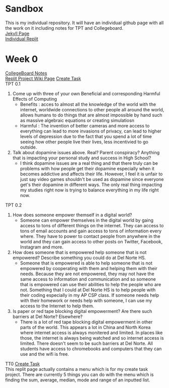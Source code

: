 # Sandbox
This is my individual repository. It will have an individual github page with all the work on it including notes for TPT and Collegeboard.   
[Jekyll Page](https://fierceexplorer.github.io/Sandbox/)     
[Individual Replit](https://replit.com/@EthanGuo6/Sandbox#main.py)      
# Week 0 
[CollegeBoard Notes](https://github.com/FierceExplorer/Sandbox/wiki/CollegeBoard-Notes)     
[Replit Project Wiki Page](https://github.com/FierceExplorer/Sandbox/wiki/Replit-Project)
[Create Task](https://replit.com/@EthanGuo6/Create-Task-Project)  
TPT 0.1   
1. Come up with three of your own Beneficial and corresponding Harmful Effects of Computing
   * Benefits : acces to almost all the knowledge of the world with the internet, worldwide connections to other people all around the world, allows humans to do things that are almost impossible by hand such as massive algebraic equations or creating simulatiosn 
   * Harmful : The invention of better cameras and more access to everything can lead to more invasions of privacy, can lead to higher levels of depression due to the fact that you spend a lot of time seeing how other people live their lives, less incentivied to go outside. 
2. Talk about dopamine issues above. Real? Parent conspiracy? Anything that is impacting your personal study and success in High School?
   * I think dopamine issues are a real thing and that there truly can be problems with how people get their dopamine especially when it becomes addictive and affects their life. However, I feel it is unfair to just say video games shouldn't be used as dopamine since everyone get's their dopamine in different ways. The only real thing impacting my studies right now is trying to balance everything in my life right now.     


TPT 0.2 
1. How does someone empower themself in a digital world?
   * Someone can empower themselves in the digital world by gaing access to tons of different things on the internet. They can access to tons of email accounts and gain access to tons of information every where. They have to power to contact people from anywhere in the world and they can gain access to other posts on Twitter, Facebook, Instagram and more. 
2. How does someone that is empowered help someone that is not empowered? Describe something you could do at Del Norte HS.
   * Someone that is empowered is able to help someone that is not empowered by cooperating with them and helping them with their needs. Because they are not empowered, they may not have the same access to information and communication and so someone that is empowered can use their abilities to help the people who are not. Something that I could at Del Norte HS is to help people with their coding especially in my AP CSP class. If someone needs help with their homework or needs help with someone, I can use my access to the Internet to help them. 
3. Is paper or red tape blocking digital empowerment? Are there such barriers at Del Norte? Elsewhere?
   * There is a lot of red tape blocking digital empowerment in other parts of the world. This appears a lot in China and North Korea where internet access is always monitered and limited. In places like those, the internet is always being watched and so internet access is limited. There doesn't seem to be such barriers at Del Norte. All students have access to chromebooks and computers that they can use and the wifi is free.     


TT0 
[Create Task](https://replit.com/@EthanGuo6/Create-Task-Project)    
This replit page actually contains a menu which is for my create task project. There are currently 5 things you can do with the menu which is finding the sum, average, median, mode and range of an inputted list.   
